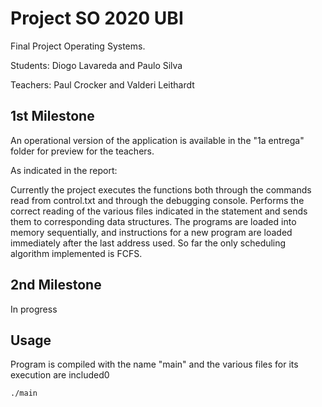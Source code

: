 # Project SO 2020 UBI

Final Project Operating Systems.

Students: Diogo Lavareda and Paulo Silva

Teachers: Paul Crocker and Valderi Leithardt

## 1st Milestone
An operational version of the application is available in the "1a entrega" folder for preview for the teachers.

As indicated in the report:

Currently the project executes the functions both through the commands read from control.txt and through the debugging console. Performs the correct reading of the various files indicated in the statement and sends them to corresponding data structures. The programs are loaded into memory sequentially, and instructions for a new program are loaded immediately after the last address used. So far the only scheduling algorithm implemented is FCFS.

## 2nd Milestone
In progress

## Usage
Program is compiled with the name "main" and the various files for its execution are included0
```bash
./main
```
